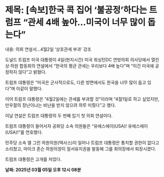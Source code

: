 # **제목: [속보]한국 콕 집어 ‘불공정’하다는 트럼프 “관세 4배 높아…미국이 너무 많이 돕는다”**

  내용: 의회 연설서…4월2일 ‘상호관세 부과’ 강조

도널드 트럼프 미국 대통령이 4일(현지시간) 미국 워싱턴DC 연방의회 의사당에서 열린 상·하원 합동회의 연설에서 “한국의 평균 관세는 우리보다 4배 높다”며 “이건 미국에 공정하지 않다”고 밝혔다.

트럼프 대통령은 “미국은 군사적으로도, 다른 방면에서도 한국을 너무 많이 돕고 있다”며 이같이 말했다.

이어 트럼프 대통령은 “4월2일에는 관세를 부과할 것”이라며 “4월1일로 하고 싶었지만, 만우절의 장난이냐는 비난을 받지 않으려 하루 미뤘다”고 했다.

이날 연설은 트럼프 대통령의 두 번째 임기 첫 의회 연설이다.

트럼프 대통령이 들어서자 공화당 소속 의원들은 “유에스에이(USA)! 유에스에이(USA)!”를 연호했다. 

민주당 소속 앨 그린 하원의원(텍사스)이 일어나 트럼프 대통령은 통치할 권한이 없다고 소리쳤고, 마이크 존슨 하원의장이 질서유지권을 발동해 그를 회의장에서 퇴장시켰다. 

트럼프 대통령은 고개를 저었다.

  **날짜: 2025년 03월 05일 오후 12시 08분**